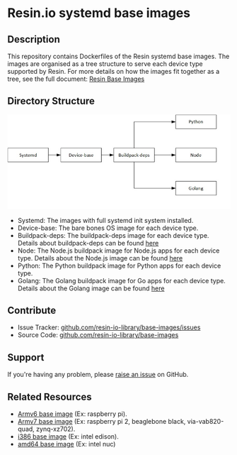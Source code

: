 # Resin.io systemd base images

## Description
This repository contains Dockerfiles of the Resin systemd base images. The images are organised as a tree structure to serve each device type supported by Resin. For more details on how the images fit together as a tree, see the full document: [Resin Base Images][resin-image-trees]

## Directory Structure

![Directory Structure Diagram](/img/dir_order.jpg)

* Systemd: The images with full systemd init system installed.
* Device-base: The bare bones OS image for each device type.
* Buildpack-deps: The buildpack-deps image for each device type. Details about buildpack-deps can be found [here][resin-buildpack-deps-link]
* Node: The Node.js buildpack image for Node.js apps for each device type. Details about the Node.js image can be found [here][resin-node-link]
* Python: The Python buildpack image for Python apps for each device type.
* Golang: The Golang buildpack image for Go apps for each device type. Details about the Golang image can be found [here][resin-golang-link]

## Contribute

- Issue Tracker: [github.com/resin-io-library/base-images/issues][issue-tracker]
- Source Code: [github.com/resin-io-library/base-images][source-code]

## Support

If you're having any problem, please [raise an issue][issue-tracker] on GitHub.

## Related Resources

* [Armv6 base image][rpi-raspbian] (Ex: raspberry pi).
* [Armv7 base image][armv7-debian] (Ex: raspberry pi 2, beaglebone black, via-vab820-quad, zynq-xz702).
* [i386 base image][i386-debian] (Ex: intel edison).
* [amd64 base image][amd64-debian] (Ex: intel nuc)

[resin-image-trees]:http://docs.resin.io/#/pages/runtime/resin-base-images.md
[resin-buildpack-deps-link]:http://docs.resin.io/#/pages/runtime/resin-base-images.md#buildpack-deps
[resin-node-link]:http://docs.resin.io/#/pages/runtime/resin-base-images.md#node
[resin-golang-link]:http://docs.resin.io/#/pages/runtime/resin-base-images.md#golang
[source-code]:https://github.com/resin-io-library/base-images
[issue-tracker]:https://github.com/resin-io-library/base-images/issues
[i386-debian]:https://github.com/resin-io-library/resin-i386-debian
[armv7-debian]:https://github.com/resin-io-library/resin-armhfv7-debian
[rpi-raspbian]:https://github.com/resin-io-library/resin-rpi-raspbian
[amd64-debian]:https://github.com/resin-io-library/resin-amd64-debian
